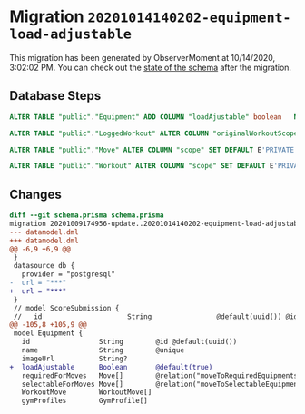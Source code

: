 # Migration `20201014140202-equipment-load-adjustable`

This migration has been generated by ObserverMoment at 10/14/2020, 3:02:02 PM.
You can check out the [state of the schema](./schema.prisma) after the migration.

## Database Steps

```sql
ALTER TABLE "public"."Equipment" ADD COLUMN "loadAjustable" boolean   NOT NULL DEFAULT true

ALTER TABLE "public"."LoggedWorkout" ALTER COLUMN "originalWorkoutScope" DROP DEFAULT

ALTER TABLE "public"."Move" ALTER COLUMN "scope" SET DEFAULT E'PRIVATE'

ALTER TABLE "public"."Workout" ALTER COLUMN "scope" SET DEFAULT E'PRIVATE'
```

## Changes

```diff
diff --git schema.prisma schema.prisma
migration 20201009174956-update..20201014140202-equipment-load-adjustable
--- datamodel.dml
+++ datamodel.dml
@@ -6,9 +6,9 @@
 }
 datasource db {
   provider = "postgresql"
-  url = "***"
+  url = "***"
 }
 // model ScoreSubmission {
 //   id                     String                @default(uuid()) @id
@@ -105,8 +105,9 @@
 model Equipment {
   id                 String        @id @default(uuid())
   name               String        @unique
   imageUrl           String?
+  loadAjustable      Boolean       @default(true)
   requiredForMoves   Move[]        @relation("moveToRequiredEquipments", references: [id])
   selectableForMoves Move[]        @relation("moveToSelectableEquipments", references: [id])
   WorkoutMove        WorkoutMove[]
   gymProfiles        GymProfile[]
```


